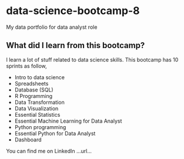 # data-science-bootcamp-8
My data portfolio for data analyst role

## What did I learn from this bootcamp?

I learn a lot of stuff related to data science skills. This bootcamp has 10 sprints as follow,

- Intro to data science
- Spreadsheets
- Database (SQL)
- R Programming
- Data Transformation
- Data Visualization
- Essential Statistics
- Essential Machine Learning for Data Analyst
- Python programming
- Essential Python for Data Analyst
- Dashboard

You can find me on LinkedIn ...url...
